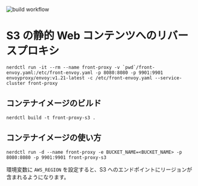 ![build workflow](https://github.com/takesection/openapi-generator-util/actions/workflows/build.yml/badge.svg)

S3 の静的 Web コンテンツへのリバースプロキシ
===

```shell
nerdctl run -it --rm --name front-proxy -v `pwd`/front-envoy.yaml:/etc/front-envoy.yaml -p 8080:8080 -p 9901:9901 envoyproxy/envoy:v1.21-latest -c /etc/front-envoy.yaml --service-cluster front-proxy
```

## コンテナイメージのビルド

```shell
nerdctl build -t front-proxy-s3 .
```

## コンテナイメージの使い方

```shell
nerdctl run -d --name front-proxy -e BUCKET_NAME=<BUCKET_NAME> -p 8080:8080 -p 9901:9901 front-proxy-s3
```

環境変数に `AWS_REGION` を設定すると、S3 へのエンドポイントにリージョンが含まれるようになります。
